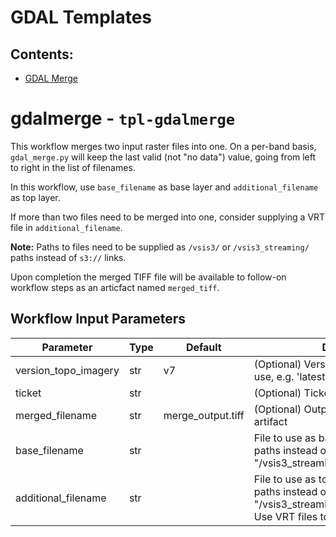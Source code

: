 # GDAL Templates
## Contents:

- [GDAL Merge](#gdalmerge)

# gdalmerge - `tpl-gdalmerge`

This workflow merges two input raster files into one.
On a per-band basis, `gdal_merge.py` will keep the last valid (not "no data") value, going from left to right in the list of filenames.

In this workflow, use `base_filename` as base layer and `additional_filename` as top layer.

If more than two files need to be merged into one, consider supplying a VRT file in `additional_filename`.

**Note:** Paths to files need to be supplied as `/vsis3/` or `/vsis3_streaming/` paths instead of `s3://` links.

Upon completion the merged TIFF file will be available to follow-on workflow steps as an articfact named `merged_tiff`.

## Workflow Input Parameters

| Parameter            | Type | Default           | Description                                                                                                                                        |
| -------------------- | ---- | ----------------- | -------------------------------------------------------------------------------------------------------------------------------------------------- |
| version_topo_imagery | str  | v7                | (Optional) Version of topo-imagery to use, e.g. 'latest' or 'v7.0.1'                                                                               |
| ticket               | str  |                   | (Optional) Ticket ID e.g. 'TDE-1130'                                                                                                               |
| merged_filename      | str  | merge_output.tiff | (Optional) Output file name for the artifact                                                                                                       |
| base_filename        | str  |                   | File to use as base layer (use /vsis3/ paths instead of s3://), e.g. "/vsis3_streaming/bucket/8m/CB13.tiff"                                        |
| additional_filename  | str  |                   | File to use as top layer (use /vsis3/ paths instead of s3://), e.g. "/vsis3_streaming/bucket/1m/CB13.tiff". Use VRT files to layer multiple files. |
